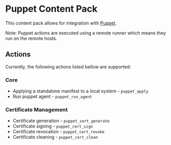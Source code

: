 # Puppet Content Pack

This content pack allows for integration with [Puppet](http://puppetlabs.com/).

Note: Puppet actions are executed using a remote runner which means they
run on the remote hosts.

## Actions

Currently, the following actions listed bellow are supported:

### Core

* Applying a standalone manifest to a local system - `puppet_apply`
* Run puppet agent - `puppet_run_agent`

### Certificate Management

* Certificate generation - `puppet_cert_generate`
* Certificate signing - `puppet_cert_sign`
* Certificate revocation - `puppet_cert_revoke`
* Certificate cleaning - `puppet_cert_clean`
